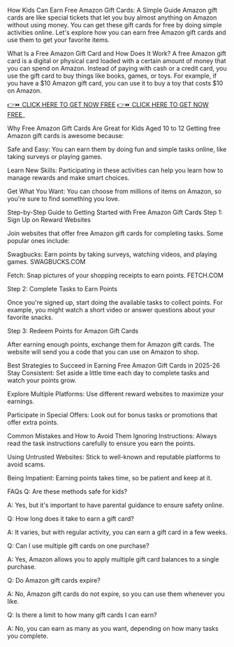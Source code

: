How Kids Can Earn Free Amazon Gift Cards: A Simple Guide
Amazon gift cards are like special tickets that let you buy almost anything on Amazon without using money. You can get these gift cards for free by doing simple activities online. Let's explore how you can earn free Amazon gift cards and use them to get your favorite items.

What Is a Free Amazon Gift Card and How Does It Work?
A free Amazon gift card is a digital or physical card loaded with a certain amount of money that you can spend on Amazon. Instead of paying with cash or a credit card, you use the gift card to buy things like books, games, or toys. For example, if you have a $10 Amazon gift card, you can use it to buy a toy that costs $10 on Amazon.

[👉⏩ CLICK HERE TO GET NOW FREE](https://ecomadboosters.xyz/free%20amazon%20gift%20card/)
[👉⏩ CLICK HERE TO GET NOW FREE](https://ecomadboosters.xyz/free%20amazon%20gift%20card/)_

Why Free Amazon Gift Cards Are Great for Kids Aged 10 to 12
Getting free Amazon gift cards is awesome because:

Safe and Easy: You can earn them by doing fun and simple tasks online, like taking surveys or playing games.

Learn New Skills: Participating in these activities can help you learn how to manage rewards and make smart choices.

Get What You Want: You can choose from millions of items on Amazon, so you're sure to find something you love.

Step-by-Step Guide to Getting Started with Free Amazon Gift Cards
Step 1: Sign Up on Reward Websites

Join websites that offer free Amazon gift cards for completing tasks. Some popular ones include:

Swagbucks: Earn points by taking surveys, watching videos, and playing games. 
SWAGBUCKS.COM

Fetch: Snap pictures of your shopping receipts to earn points. 
FETCH.COM

Step 2: Complete Tasks to Earn Points

Once you're signed up, start doing the available tasks to collect points. For example, you might watch a short video or answer questions about your favorite snacks.

Step 3: Redeem Points for Amazon Gift Cards

After earning enough points, exchange them for Amazon gift cards. The website will send you a code that you can use on Amazon to shop.

Best Strategies to Succeed in Earning Free Amazon Gift Cards in 2025-26
Stay Consistent: Set aside a little time each day to complete tasks and watch your points grow.

Explore Multiple Platforms: Use different reward websites to maximize your earnings.

Participate in Special Offers: Look out for bonus tasks or promotions that offer extra points.

Common Mistakes and How to Avoid Them
Ignoring Instructions: Always read the task instructions carefully to ensure you earn the points.

Using Untrusted Websites: Stick to well-known and reputable platforms to avoid scams.

Being Impatient: Earning points takes time, so be patient and keep at it.

FAQs
Q: Are these methods safe for kids?

A: Yes, but it's important to have parental guidance to ensure safety online.

Q: How long does it take to earn a gift card?

A: It varies, but with regular activity, you can earn a gift card in a few weeks.

Q: Can I use multiple gift cards on one purchase?

A: Yes, Amazon allows you to apply multiple gift card balances to a single purchase.

Q: Do Amazon gift cards expire?

A: No, Amazon gift cards do not expire, so you can use them whenever you like.

Q: Is there a limit to how many gift cards I can earn?

A: No, you can earn as many as you want, depending on how many tasks you complete.
